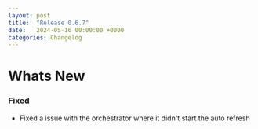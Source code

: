 ```yaml
---
layout: post
title:  "Release 0.6.7"
date:   2024-05-16 00:00:00 +0000
categories: Changelog
---
```


# Whats New

### Fixed

- Fixed a issue with the orchestrator where it didn't start the auto refresh
